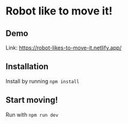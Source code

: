 # Robot like to move it!

## Demo
Link: https://robot-likes-to-move-it.netlify.app/

## Installation
Install by running `npm install`

## Start moving!
Run with `npm run dev`
